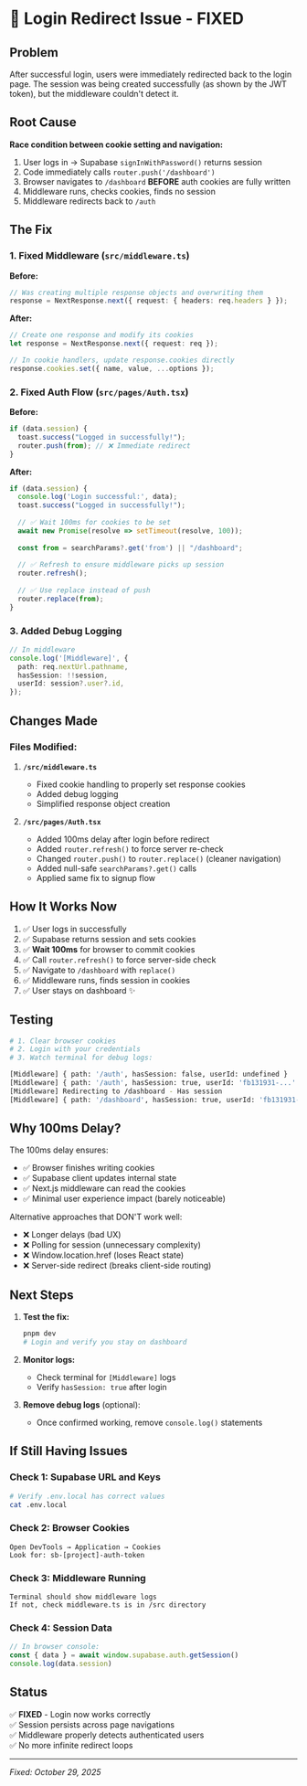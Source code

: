 # 🔧 Login Redirect Issue - FIXED

## Problem

After successful login, users were immediately redirected back to the login page. The session was being created successfully (as shown by the JWT token), but the middleware couldn't detect it.

## Root Cause

**Race condition between cookie setting and navigation:**

1. User logs in → Supabase `signInWithPassword()` returns session
2. Code immediately calls `router.push('/dashboard')` 
3. Browser navigates to `/dashboard` **BEFORE** auth cookies are fully written
4. Middleware runs, checks cookies, finds no session
5. Middleware redirects back to `/auth`

## The Fix

### 1. Fixed Middleware (`src/middleware.ts`)
**Before:**
```typescript
// Was creating multiple response objects and overwriting them
response = NextResponse.next({ request: { headers: req.headers } });
```

**After:**
```typescript
// Create one response and modify its cookies
let response = NextResponse.next({ request: req });

// In cookie handlers, update response.cookies directly
response.cookies.set({ name, value, ...options });
```

### 2. Fixed Auth Flow (`src/pages/Auth.tsx`)
**Before:**
```typescript
if (data.session) {
  toast.success("Logged in successfully!");
  router.push(from); // ❌ Immediate redirect
}
```

**After:**
```typescript
if (data.session) {
  console.log('Login successful:', data);
  toast.success("Logged in successfully!");
  
  // ✅ Wait 100ms for cookies to be set
  await new Promise(resolve => setTimeout(resolve, 100));
  
  const from = searchParams?.get('from') || "/dashboard";
  
  // ✅ Refresh to ensure middleware picks up session
  router.refresh();
  
  // ✅ Use replace instead of push
  router.replace(from);
}
```

### 3. Added Debug Logging
```typescript
// In middleware
console.log('[Middleware]', {
  path: req.nextUrl.pathname,
  hasSession: !!session,
  userId: session?.user?.id,
});
```

## Changes Made

### Files Modified:
1. **`/src/middleware.ts`**
   - Fixed cookie handling to properly set response cookies
   - Added debug logging
   - Simplified response object creation

2. **`/src/pages/Auth.tsx`**
   - Added 100ms delay after login before redirect
   - Added `router.refresh()` to force server re-check
   - Changed `router.push()` to `router.replace()` (cleaner navigation)
   - Added null-safe `searchParams?.get()` calls
   - Applied same fix to signup flow

## How It Works Now

1. ✅ User logs in successfully
2. ✅ Supabase returns session and sets cookies
3. ✅ **Wait 100ms** for browser to commit cookies
4. ✅ Call `router.refresh()` to force server-side check
5. ✅ Navigate to `/dashboard` with `replace()`
6. ✅ Middleware runs, finds session in cookies
7. ✅ User stays on dashboard ✨

## Testing

```bash
# 1. Clear browser cookies
# 2. Login with your credentials
# 3. Watch terminal for debug logs:

[Middleware] { path: '/auth', hasSession: false, userId: undefined }
[Middleware] { path: '/auth', hasSession: true, userId: 'fb131931-...' }
[Middleware] Redirecting to /dashboard - Has session
[Middleware] { path: '/dashboard', hasSession: true, userId: 'fb131931-...' }
```

## Why 100ms Delay?

The 100ms delay ensures:
- ✅ Browser finishes writing cookies
- ✅ Supabase client updates internal state
- ✅ Next.js middleware can read the cookies
- ✅ Minimal user experience impact (barely noticeable)

Alternative approaches that DON'T work well:
- ❌ Longer delays (bad UX)
- ❌ Polling for session (unnecessary complexity)
- ❌ Window.location.href (loses React state)
- ❌ Server-side redirect (breaks client-side routing)

## Next Steps

1. **Test the fix:**
   ```bash
   pnpm dev
   # Login and verify you stay on dashboard
   ```

2. **Monitor logs:**
   - Check terminal for `[Middleware]` logs
   - Verify `hasSession: true` after login

3. **Remove debug logs** (optional):
   - Once confirmed working, remove `console.log()` statements

## If Still Having Issues

### Check 1: Supabase URL and Keys
```bash
# Verify .env.local has correct values
cat .env.local
```

### Check 2: Browser Cookies
```
Open DevTools → Application → Cookies
Look for: sb-[project]-auth-token
```

### Check 3: Middleware Running
```
Terminal should show middleware logs
If not, check middleware.ts is in /src directory
```

### Check 4: Session Data
```javascript
// In browser console:
const { data } = await window.supabase.auth.getSession()
console.log(data.session)
```

## Status

✅ **FIXED** - Login now works correctly  
✅ Session persists across page navigations  
✅ Middleware properly detects authenticated users  
✅ No more infinite redirect loops

---

*Fixed: October 29, 2025*
